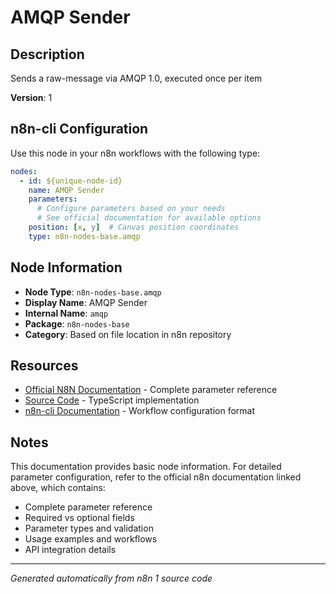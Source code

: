 # AMQP Sender

## Description

Sends a raw-message via AMQP 1.0, executed once per item

**Version**: 1

## n8n-cli Configuration

Use this node in your n8n workflows with the following type:

```yaml
nodes:
  - id: ${unique-node-id}
    name: AMQP Sender
    parameters:
      # Configure parameters based on your needs
      # See official documentation for available options
    position: [x, y]  # Canvas position coordinates
    type: n8n-nodes-base.amqp
```

## Node Information

- **Node Type**: `n8n-nodes-base.amqp`
- **Display Name**: AMQP Sender
- **Internal Name**: `amqp`
- **Package**: `n8n-nodes-base`
- **Category**: Based on file location in n8n repository

## Resources

- [Official N8N Documentation](https://docs.n8n.io/integrations/builtin/app-nodes/n8n-nodes-base.amqp/) - Complete parameter reference
- [Source Code](https://github.com/n8n-io/n8n/blob/master/packages/nodes-base/nodes/Amqp/Amqp.node.ts) - TypeScript implementation
- [n8n-cli Documentation](https://github.com/edenreich/n8n-cli) - Workflow configuration format

## Notes

This documentation provides basic node information. For detailed parameter configuration, 
refer to the official n8n documentation linked above, which contains:

- Complete parameter reference
- Required vs optional fields
- Parameter types and validation
- Usage examples and workflows
- API integration details

---
*Generated automatically from n8n 1 source code*
